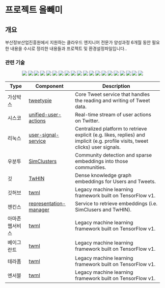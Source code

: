 # 프로젝트 올빼미

## 개요

부산정보산업진흥원에서 지원하는 클라우드 엔지니어 전문가 양성과정 6개월 동안 필요한 내용을 수시로 정리한 내용들과 프로젝트 및 환경설정파일입니다..

### 관련 기술

<div align="center">
    <img src="https://img.shields.io/badge/Virtualbox-183A61?style=flat&logo=virtualbox&logoColor=white" />
	<img src="https://img.shields.io/badge/Cisco-1BA0D7?style=flat&logo=Cisco&logoColor=white" />
    <img src="https://img.shields.io/badge/Linux-FCC624?style=flat&logo=Linux&logoColor=white" />
    <img src="https://img.shields.io/badge/Ubuntu-E95420?style=flat&logo=ubuntu&logoColor=white" />
    <img src="https://img.shields.io/badge/Git-F05032?style=flat&logo=git&logoColor=white" />
    <img src="https://img.shields.io/badge/Github-181717?style=flat&logo=github&logoColor=white" />
    <img src="https://img.shields.io/badge/Nginx-009639?style=flat&logo=nginx&logoColor=white" />
    <img src="https://img.shields.io/badge/Nodejs-76D04B?style=flat&logo=nodedotjs&logoColor=white" />
    <img src="https://img.shields.io/badge/Mysql-4479A1?style=flat&logo=mysql&logoColor=white" />
    <img src="https://img.shields.io/badge/Mongodb-47A248?style=flat&logo=mongodb&logoColor=white" />
    <img src="https://img.shields.io/badge/Apache-D22128?style=flat&logo=apache&logoColor=white" />
    <img src="https://img.shields.io/badge/ApacheTomcat-F8DC75?style=flat&logo=apachetomcat&logoColor=white" />
    <img src="https://img.shields.io/badge/Python-3776AB?style=flat&logo=python&logoColor=white" />
    <img src="https://img.shields.io/badge/Docker-B8DBE4?style=flat&logo=docker&logoColor=white" />
    <img src="https://img.shields.io/badge/Kubernetes-326CE5?style=flat&logo=kubernetes&logoColor=white" />
    <img src="https://img.shields.io/badge/Jenkins-B41717?style=flat&logo=jenkins&logoColor=white" />
	<img src="https://img.shields.io/badge/Amazon AWS-232F3E?style=flat&logo=Amazon AWS&logoColor=white" />
    <img src="https://img.shields.io/badge/Vagrant-F74843?style=flat&logo=Vagrant&logoColor=white" />
    <img src="https://img.shields.io/badge/Terraform-7B42BC?style=flat&logo=Terraform&logoColor=white" />
    <img src="https://img.shields.io/badge/Ansible-EE0000?style=flat&logo=Ansible&logoColor=white" />
    
    
</div>

| Type | Component | Description |
|------------|------------|------------|
| 가상박스 | [tweetypie](tweetypie/server/README.md) | Core Tweet service that handles the reading and writing of Tweet data. |
| 시스코 | [unified-user-actions](unified_user_actions/README.md) | Real-time stream of user actions on Twitter. |
| 리눅스 | [user-signal-service](user-signal-service/README.md) | Centralized platform to retrieve explicit (e.g. likes, replies) and implicit (e.g. profile visits, tweet clicks) user signals. |
| 우분투 | [SimClusters](src/scala/com/twitter/simclusters_v2/README.md) | Community detection and sparse embeddings into those communities. |
| 깃 | [TwHIN](https://github.com/twitter/the-algorithm-ml/blob/main/projects/twhin/README.md) | Dense knowledge graph embeddings for Users and Tweets. |
| 깃허브 | [twml](twml/README.md) | Legacy machine learning framework built on TensorFlow v1. |
| 젠킨스 | [representation-manager](representation-manager/README.md) | Service to retrieve embeddings (i.e. SimClusers and TwHIN). |
| 아마존웹서비스 | [twml](twml/README.md) | Legacy machine learning framework built on TensorFlow v1. |
| 베이그란트 | [twml](twml/README.md) | Legacy machine learning framework built on TensorFlow v1. |
| 테라폼 | [twml](twml/README.md) | Legacy machine learning framework built on TensorFlow v1. |
| 엔서블 | [twml](twml/README.md) | Legacy machine learning framework built on TensorFlow v1. |

